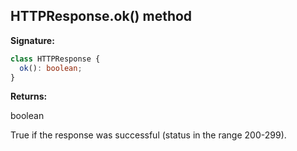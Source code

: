 ## HTTPResponse.ok() method

**Signature:**

```typescript
class HTTPResponse {
  ok(): boolean;
}
```

**Returns:**

boolean

True if the response was successful (status in the range 200-299).
